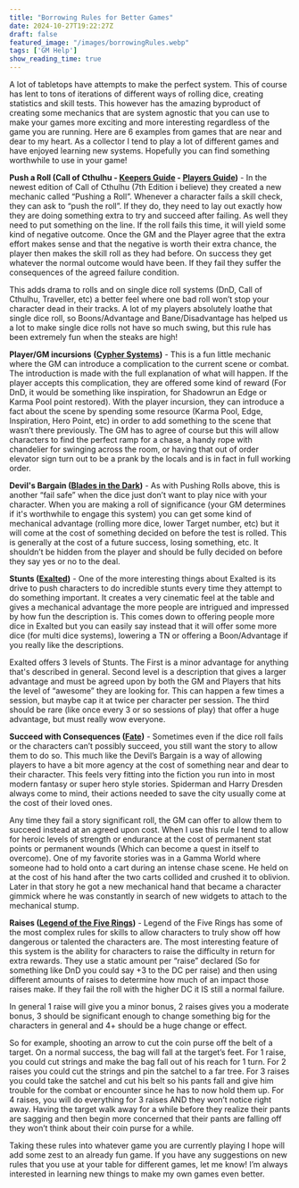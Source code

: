 ```yaml
---
title: "Borrowing Rules for Better Games"
date: 2024-10-27T19:22:27Z
draft: false
featured_image: "/images/borrowingRules.webp"
tags: ['GM Help']
show_reading_time: true
---
```


A lot of tabletops have attempts to make the perfect system. This of course has lent to tons of iterations of different ways of rolling dice, creating statistics and skill tests. This however has the amazing byproduct of creating some mechanics that are system agnostic that you can use to make your games more exciting and more interesting regardless of the game you are running. Here are 6 examples from games that are near and dear to my heart. As a collector I tend to play a lot of different games and have enjoyed learning new systems. Hopefully you can find something worthwhile to use in your game!

**Push a Roll (Call of Cthulhu - [Keepers Guide](https://legacy.drivethrurpg.com/product/150997/Call-of-Cthulhu-7th-Edition--Keepers-Rulebook?src=affiliate135005&affiliate_id=135005) - [Players Guide](https://legacy.drivethrurpg.com/product/167631/Call-of-Cthulhu-Investigator-Handbook-7th-Edition?src=affiliate135005&affiliate_id=135005))** - In the newest edition of Call of Cthulhu (7th Edition i believe) they created a new mechanic called “Pushing a Roll”. Whenever a character fails a skill check, they can ask to “push the roll”. If they do, they need to lay out exactly how they are doing something extra to try and succeed after failing. As well they need to put something on the line. If the roll fails this time, it will yield some kind of negative outcome. Once the GM and the Player agree that the extra effort makes sense and that the negative is worth their extra chance, the player then makes the skill roll as they had before. On success they get whatever the normal outcome would have been. If they fail they suffer the consequences of the agreed failure condition.

This adds drama to rolls and on single dice roll systems (DnD, Call of Cthulhu, Traveller, etc) a better feel where one bad roll won’t stop your character dead in their tracks. A lot of my players absolutely loathe that single dice roll, so Boons/Advantage and Bane/Disadvantage has helped us a lot to make single dice rolls not have so much swing, but this rule has been extremely fun when the steaks are high!

**Player/GM incursions** **([Cypher Systems](https://legacy.drivethrurpg.com/product/148997/Cypher-System-Rulebook-2015-edition?src=affiliate135005&affiliate_id=135005))** - This is a fun little mechanic where the GM can introduce a complication to the current scene or combat. The introduction is made with the full explanation of what will happen. If the player accepts this complication, they are offered some kind of reward (For DnD, it would be something like inspiration, for Shadowrun an Edge or Karma Pool point restored). With the player incursion, they can introduce a fact about the scene by spending some resource (Karma Pool, Edge, Inspiration, Hero Point, etc) in order to add something to the scene that wasn’t there previously. The GM has to agree of course but this will allow characters to find the perfect ramp for a chase, a handy rope with chandelier for swinging across the room, or having that out of order elevator sign turn out to be a prank by the locals and is in fact in full working order.

**Devil's Bargain ([Blades in the Dark](https://legacy.drivethrurpg.com/product/170689/Blades-in-the-Dark?src=affiliate135005&affiliate_id=135005))** - As with Pushing Rolls above, this is another “fail safe” when the dice just don’t want to play nice with your character. When you are making a roll of significance (your GM determines if it's worthwhile to engage this system) you can get some kind of mechanical advantage (rolling more dice, lower Target number, etc) but it will come at the cost of something decided on before the test is rolled. This is generally at the cost of a future success, losing something, etc. It shouldn’t be hidden from the player and should be fully decided on before they say yes or no to the deal.

**Stunts ([Exalted](https://legacy.drivethrurpg.com/product/162759/Exalted-3rd-Edition?src=affiliate135005&affiliate_id=135005))** - One of the more interesting things about Exalted is its drive to push characters to do incredible stunts every time they attempt to do something important. It creates a very cinematic feel at the table and gives a mechanical advantage the more people are intrigued and impressed by how fun the description is. This comes down to offering people more dice in Exalted but you can easily say instead that it will offer some more dice (for multi dice systems), lowering a TN or offering a Boon/Advantage if you really like the descriptions.

Exalted offers 3 levels of Stunts. The First is a minor advantage for anything that's described in general. Second level is a description that gives a larger advantage and must be agreed upon by both the GM and Players that hits the level of “awesome” they are looking for. This can happen a few times a session, but maybe cap it at twice per character per session. The third should be rare (like once every 3 or so sessions of play) that offer a huge advantage, but must really wow everyone. 

**Succeed with Consequences ([Fate](https://legacy.drivethrurpg.com/product/114903/Fate-Core-System?src=affiliate135005&affiliate_id=135005))** - Sometimes even if the dice roll fails or the characters can’t possibly succeed, you still want the story to allow them to do so. This much like the Devil’s Bargain is a way of allowing players to have a bit more agency at the cost of something near and dear to their character. This feels very fitting into the fiction you run into in most modern fantasy or super hero style stories. Spiderman and Harry Dresden always come to mind, their actions needed to save the city usually come at the cost of their loved ones.

Any time they fail a story significant roll, the GM can offer to allow them to succeed instead at an agreed upon cost. When I use this rule I tend to allow for heroic levels of strength or endurance at the cost of permanent stat points or permanent wounds (Which can become a quest in itself to overcome). One of my favorite stories was in a Gamma World where someone had to hold onto a cart during an intense chase scene. He held on at the cost of his hand after the two carts collided and crushed it to oblivion. Later in that story he got a new mechanical hand that became a character gimmick where he was constantly in search of new widgets to attach to the mechanical stump. 

**Raises ([Legend of the Five Rings](https://legacy.drivethrurpg.com/product/3552/Legend-of-the-Five-Rings-3rd-Edition-Revised?src=affiliate135005&affiliate_id=135005))** - Legend of the Five Rings has some of the most complex rules for skills to allow characters to truly show off how dangerous or talented the characters are. The most interesting feature of this system is the ability for characters to raise the difficulty in return for extra rewards. They use a static amount per “raise” declared (So for something like DnD you could say +3 to the DC per raise) and then using different amounts of raises to determine how much of an impact those raises make. If they fail the roll with the higher DC it IS still a normal failure.

In general 1 raise will give you a minor bonus, 2 raises gives you a moderate bonus, 3 should be significant enough to change something big for the characters in general and 4+ should be a huge change or effect.

So for example, shooting an arrow to cut the coin purse off the belt of a target. On a normal success, the bag will fall at the target’s feet. For 1 raise, you could cut strings and make the bag fall out of his reach for 1 turn. For 2 raises you could cut the strings and pin the satchel to a far tree. For 3 raises you could take the satchel and cut his belt so his pants fall and give him trouble for the combat or encounter since he has to now hold them up. For 4 raises, you will do everything for 3 raises AND they won’t notice right away. Having the target walk away for a while before they realize their pants are sagging and then begin more concerned that their pants are falling off they won’t think about their coin purse for a while. 

Taking these rules into whatever game you are currently playing I hope will add some zest to an already fun game. If you have any suggestions on new rules that you use at your table for different games, let me know! I’m always interested in learning new things to make my own games even better.
